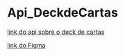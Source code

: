 # Api_DeckdeCartas

[link do api sobre o deck de cartas](https://deckofcardsapi.com/?ref=public_apis&utm_medium=website)

[link do Figma](https://www.figma.com/design/r8AAOni2qNzEvufN3XqNcp/Api_deckCartas?node-id=0-1&p=f&t=Adi3AipAE2i7kXsR-0)

